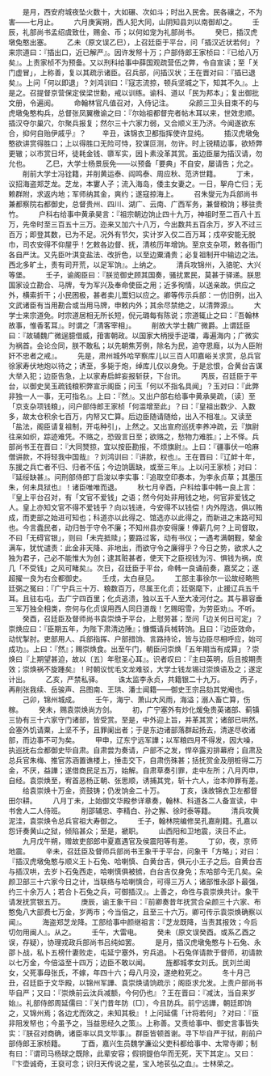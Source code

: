 <!-- { "loadSidebar": true } -->
　　是月，西安府城夜坠火数十，大如碾、次如斗；时出入民舍。民各禳之，不为害——七月止。
　　六月庚寅朔，西人犯大同，山阴知县刘以南御却之。
　　壬辰，礼部尚书孟绍虞致仕，赐金、币；以何如宠为礼部尚书。
　　癸巳，插汉虎墩兔憨出塞。
　　乙未（原文误乙巳），上召廷臣于平台，问「插汉近状若何」？来宗道曰：『插出口，近已解严』。因许发帑十万；户部侍郎王家桢曰：『已给八万矣』。上责家桢不为预备。又以刑科给事中薛国观疏营伍之弊，令自宣读；至「关门虚冒」，上称善，复以其疏示诸臣。召兵部，问插汉状；王在晋对曰：『插已退矣』。上问「何以即退」？刘鸿训曰：『寇志流掠，顿兵坚城之下，知其不久』。上是之。召提督京营保定侯梁世勳，戒以训练。谕科、道以「民为邦本」；复出御批文册，令遍阅。
　　命翰林官凡值召对，入侍记注。
　　朵颜三卫头目束不的与虎墩兔憨构兵，总督张凤翼檄谕之曰：『尔始祖都督完者帖木耳以来，世效忠顺。插汉夺尔巢穴，尔聚兵报复；然尔三十六家力弱，又合顺义王乃济。今闻遂欲东合，抑何自贻伊戚乎』？
　　辛丑，诛锦衣卫都指挥使许显纯。
　　插汉虎墩兔憨欲讲赏得胜口；上以得胜口无险可恃，狡谋叵测，勿许。时上锐精边事，欲矫弊更辙；以市赏日坏，徒耗金钱、隳军实，因卜素没革其赏。虽边臣屡为插汉请，勿允也。
　　乙巳，大学士杨景辰免——以预备「要典」不自安，屡请告；允之。
　　削前大学士冯铨籍，并削黄运泰、阎鸣泰、周应秋、范济世籍。
　　丁未，议招海盗郑芝龙。芝龙，本寠人子；流入海岛，倭主女妻之。一日，挐舟亡归；无赖群附，求返内地；军师纳其金，爽约；遂寇掠海上。
　　召朱燮元为兵部尚书兼都察院右都御史，总督贵州、四川、湖广、云南、广西军务，兼督粮饷；移驻贵竹。
　　户科右给事中黄承昊言：『祖宗朝边饷止四十九万，神祖时至二百八十五万，先帝时至三百五十三万。迩来又加六十八万，今出数共五百余万，岁入不过三百万；即登其数，已为不足。况外有节欠，实计岁入仅二百万耳；戍卒安能无脱巾，司农安得不仰屋乎！乞敕各边督、抚，清核历年增饷。至京支杂项，敕各衙门各自严汰。又先臣叶淇变盐法、改折色，以至边粟涌贵；必复祖制开中输边之法。西北多旷土，责有司开荒，以足军饷』。上纳之。
　　清兵攻锦州，入骆驼、大兴等堡。
　　壬子，谕阁臣曰：『朕览御史顾其国奏，骚扰累民，莫甚于驿递。朕思国家设立勘合、马牌，专为军兴及奉命使臣之用；近多徇情，以送亲故。供应之外，横索折干；小民困极，甚者卖儿鬻妇以应之。卿等传示兵部：一仿旧例，出入文武诸臣有当用勘合或当用马牌，申敕内外；其余尽禁绝之，以清弊源』。
　　大学士来宗道免。时宗道居相无所长短，倪元璐每有陈说；宗道辄止之曰：『吾翰林故事，惟香茗耳』。时谓之「清客宰相」。
　　削故大学士魏广微爵。上谓廷臣曰：『故辅魏广微逞臆借威，箝害朝政。以国家大柄授手逆璫，毒遍海内；广微实为祸首。会论佥同，朕不敢私；以先朝焦芳例，除名为民，追夺恩廕，以为人臣附奸不忠者之戒』。
　　先是，肃州城外哈罕察库儿以三百人叩嘉峪关求赏，总兵官徐家寿伏地炮以待之；诱至，多毙于炮，绰库儿仅以身免。于是忿恨，合黄台吉谋大举入犯；边臣告急，上以家寿启衅妄报斩获，下台讯。
　　丙辰，召廷臣于平台，以御史吴玉疏钱粮积弊宣示阁臣；问玉「何以不指名具闻」？玉对曰：『此弊非独一人一事，无可指名』。上曰：『然』。又出户部右给事中黄承昊疏，〔读〕至「京支杂项钱粮」，问户部侍郎王家桢「何滥增至此」？曰：『皇祖出数少、入数多，故太仓积余七百万，内帑又亡算。后边臣随请随给，出入不相准』。又读至「盐法，阁臣请复祖制，开屯种引」，上然之。又出宣府巡抚李养冲疏，云『旗尉往来如织，踪迹难凭。不赂之，恐毁言日至；欲赂之，愁物力难胜』；上不怿。兵部尚书王在晋曰：『大同燹掠，宜以按臣勘报，不烦旗尉』。上曰：『疆事伏一哈麻僧讲款，不将轻我中国哉』？刘鸿训曰：『讲款，权也』。王在晋曰：『辽衅十年，东援之兵亡者不归、归者不伍；今边饷匮缺，或至三年』。上以问王家桢；对曰：『延绥缺甚』。问刑部侍郎丁启浚以李实事：『追取空印奏本，为李永贞草；其墨压朱，何未具狱也』！诸臣唯唯而退。
　　秋七月辛酉，户科给事中韩一良上言：『皇上平台召对，有「文官不爱钱」之语；然今何处非用钱之地，何官非爱钱之人。皇上亦知文官不得不爱钱乎？向以钱进，今安得不以钱偿！内外陞选，俱以贿成，而吏部之始进可知也；科道亦以此得之、馆选亦以此得之，而新进之末路可知也。今言蠹民者，动归咎于守令不廉；不知州县亦安得廉！俸薪几何？上司督取，不曰「无碍官银」，则曰「未完抵赎」；要路过客，动有书仪；一遇考满朝觐，辇金满车，犹忧谴责：此金非天降、非地出，而欲守令之廉得乎？今日之势，欲求人之独为君子，己必不能惟大为创；逮其赃甚者，使天下之臣视钱为污、惧钱为祸，庶几「不受钱」之风可睹矣』。次日，召廷臣于平台，命韩一良诵前奏，嘉奖之；遂超擢一良为右佥都御史。
　　壬戌，太白昼见。
　　工部主事徐尔一讼故经略熊廷弼之冤曰：『广宁兵三十万、粮数百万，尽属王化贞；廷弼麾下，止援辽兵五千耳。且驻右屯，去广宁四百里；化贞逃溃，独以五千人至大凌河付之。其与慕容垂三军万独全相类，奈何与化贞误用西人同日道哉！乞赐昭雪，为劳臣劝』。不听。
　　癸酉，召廷臣及督师尚书袁崇焕于平台，上慰劳甚；至问「边关何日可定」？崇焕应曰：『臣期五年，为陛下肃清边陲』；慷慨请兵械转饷。且曰：『边臣效命，动忧掣肘。吏部用人、兵部指挥、户部措饷、言路持论，皆与边臣尽相呼应，始可成功』。上曰：『然』；赐崇焕食。出至午门，朝臣问崇焕「五年期当有成算」？崇焕曰『上期望甚迫，故以〔五〕年慰圣心耳』。识者叹曰：『主曰英明，后且按期责效；崇焕祸不旋踵矣』！时朝议忧毛文龙难驳，大学士钱龙锡过崇焕语及之；遂定计出。
　　乙亥，严禁私驿。
　　诛太监李永贞，共籍银二十九万。
　　丙子，再削张我续、岳骏声、吕图南、王珙、潘士闻籍——御史王宗吕劾其党阉也。
　　己卯，锦州城成。
　　壬午，海宁、萧山大风雨，海溢；溺人畜亡算，伤稼。
　　癸未，赐袁崇焕尚方剑。
　　初，广宁塞外有炒化煖兔贵英诸部、蓟镇三协有三十六家守门诸部，皆受赏。至是，中外迎上旨，并革其赏；诸部已哄然。会塞外饥请粟，上坚不予，且罪阑出者；于是东边诸部落群起扬去，清遂尽收诸部，而边事不可为矣。
　　甲申，辽东宁远军譁；以军粮四月不得发，因大噪，执巡抚右佥都御史毕自肃。自肃尝为奏请，户部不之发，悍卒露刃排幕府；自肃及总兵官朱梅、推官苏涵置谯楼上，捶击交下，自肃伤殊甚；括抚赏金及朋桩得二万金，不厌，益譁；遂借商民足五万，始解。自肃草奏引罪，走中左所；八月丙申，自经。袁崇焕至，宥首恶杨正朝、张思顺，诱捕其党，斩十六人，治本帅罪有差。
　　给袁崇焕十万金，资鼓铸；仍发饷金二十万。
　　丁亥，诛故锦衣卫左都督田尔耕。
　　八月丁未，上始御文华殿参详章奏，翰林、科道各二人备宣读，中书舍人二人侍班。
　　削邵辅忠、李精白、孙之獬、徐时泰等籍。
　　清兵攻黄泥洼，袁崇焕令总兵官祖大寿御之。
　　壬子，翰林院编修吴孔嘉削籍。孔嘉以怨讦奏黄山之狱，倾陷甚众；至是，褫职。
　　山西阳和卫地震，浃日不止。
　　九月戊午朔，赠故吏部郎中夏嘉遇官及侯震阳等有差。
　　丁卯，夜，京师地震。
　　辛未，召廷臣及督师兵部尚书王象干于平台，问象干「方略」；对曰：『插汉虎墩兔憨与顺义王卜石兔、哈喇慎、白黄台吉，俱元小王子之后。自黄台吉与插汉哄，去岁卜石兔西走，哈喇慎俱被掳，白台吉仅身免；东哈部今无几矣。朵颜卫部三十六家今日之计，当联络与哈喇慎合，可得三万人；诸部惟永邵卜最强，约三十余万人；若合卜石兔之兵，可御插汉』。上善之，命徃与袁崇焕共计。象干请发抚赏银五万。
　　庚辰，谕王象干曰：『前卿奏昔年抚赏合朵颜三十六家、布憨兔八大部费七万金，岁两市；今当倍之，且至三十六万。卿可传示袁崇焕确察以闻』。
　　海盗郑芝龙降。工部给事中颜继祖言：『芝龙既降，当责其报效；今后切勿用闽人』。从之。
　　壬午，大雷电。
　　癸未（原文误癸酉。或系乙酉之误，存疑），协理戎政兵部尚书吕纯如罢。
　　是月，插汉虎墩兔憨与卜石兔、永邵卜战，私卜五榜什妻败走，屯延宁塞外，穷兵追。卜石兔佯请款于督师，初请款以七万金，今倍溢至十四万；边臣不敢以闻。
　　旌都城孝女刘氏。民刘兰闺女，父死事母张氏，不嫁，年四十六；母八月没，遂绝粒死之。
　　冬十月己丑，召廷臣于文华殿，以锦州军譁、袁崇焕请饷疏示；阁臣求允发。上责户部尚书毕自严；又曰：『崇焕前云汰兵减额，今何仍也』？王在晋曰：『减汰，当自来岁始』。礼部侍郎周延儒曰：『关门昔年防〔□〕，今且防兵。前宁远譁，朝廷即饷之，又锦州焉；各边尤而效之，未知其极』！上问延儒「计将若何」？对曰：『臣非阻发帑也；今虽予之，当益思经久之策』。上称善。又责给事中、御史言事皆失实：『朕召对商确，诸臣率以具文毕事』。群臣皆顿首谢。寻下毕自严于狱，削前户部侍郎王家桢籍。
　　丁酉，嘉兴生员魏学濂讼父吏科都给事中、太常寺卿；制有曰：『谓司马杨球之既除，此辈安容；假铜鍉伯华而无死，天下其定』。又曰：『卞壶诚奇，王裒可念；识归天传说之星，宝入地苌弘之血』。士林荣之。
